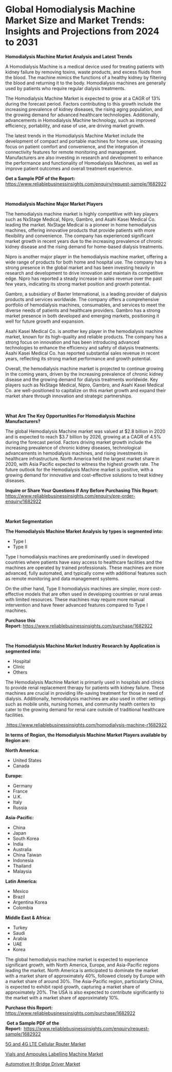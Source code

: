 <p><h1>Global Homodialysis Machine Market Size and Market Trends: Insights and Projections from 2024 to 2031</h1></p><p><strong>Homodialysis Machine Market Analysis and Latest Trends</strong></p>
<p><p>A Homodialysis Machine is a medical device used for treating patients with kidney failure by removing toxins, waste products, and excess fluids from the blood. The machine mimics the functions of a healthy kidney by filtering the blood and returning it to the body. Homodialysis machines are generally used by patients who require regular dialysis treatments.</p><p>The Homodialysis Machine Market is expected to grow at a CAGR of 13% during the forecast period. Factors contributing to this growth include the increasing prevalence of kidney diseases, the rising aging population, and the growing demand for advanced healthcare technologies. Additionally, advancements in Homodialysis Machine technology, such as improved efficiency, portability, and ease of use, are driving market growth.</p><p>The latest trends in the Homodialysis Machine Market include the development of compact and portable machines for home use, increasing focus on patient comfort and convenience, and the integration of connectivity features for remote monitoring and management. Manufacturers are also investing in research and development to enhance the performance and functionality of Homodialysis Machines, as well as improve patient outcomes and overall treatment experience.</p></p>
<p><strong>Get a Sample PDF of the Report:&nbsp;</strong> <a href="https://www.reliablebusinessinsights.com/enquiry/request-sample/1682922">https://www.reliablebusinessinsights.com/enquiry/request-sample/1682922</a></p>
<p>&nbsp;</p>
<p><strong>Homodialysis Machine Major Market Players</strong></p>
<p><p>The hemodialysis machine market is highly competitive with key players such as NxStage Medical, Nipro, Gambro, and Asahi Kasei Medical Co. leading the market. NxStage Medical is a pioneer in home hemodialysis machines, offering innovative products that provide patients with more flexibility and convenience. The company has experienced significant market growth in recent years due to the increasing prevalence of chronic kidney disease and the rising demand for home-based dialysis treatments.</p><p>Nipro is another major player in the hemodialysis machine market, offering a wide range of products for both home and hospital use. The company has a strong presence in the global market and has been investing heavily in research and development to drive innovation and maintain its competitive edge. Nipro has reported a steady increase in sales revenue over the past few years, indicating its strong market position and growth potential.</p><p>Gambro, a subsidiary of Baxter International, is a leading provider of dialysis products and services worldwide. The company offers a comprehensive portfolio of hemodialysis machines, consumables, and services to meet the diverse needs of patients and healthcare providers. Gambro has a strong market presence in both developed and emerging markets, positioning it well for future growth and expansion.</p><p>Asahi Kasei Medical Co. is another key player in the hemodialysis machine market, known for its high-quality and reliable products. The company has a strong focus on innovation and has been introducing advanced technologies to enhance the efficiency and safety of dialysis treatments. Asahi Kasei Medical Co. has reported substantial sales revenue in recent years, reflecting its strong market performance and growth potential.</p><p>Overall, the hemodialysis machine market is projected to continue growing in the coming years, driven by the increasing prevalence of chronic kidney disease and the growing demand for dialysis treatments worldwide. Key players such as NxStage Medical, Nipro, Gambro, and Asahi Kasei Medical Co. are well-positioned to capitalize on this market growth and expand their market share through innovation and strategic partnerships.</p></p>
<p>&nbsp;</p>
<p><strong>What Are The Key Opportunities For Homodialysis Machine Manufacturers?</strong></p>
<p><p>The global Hemodialysis Machine market was valued at $2.8 billion in 2020 and is expected to reach $3.7 billion by 2026, growing at a CAGR of 4.5% during the forecast period. Factors driving market growth include the increasing prevalence of chronic kidney diseases, technological advancements in hemodialysis machines, and rising investments in healthcare infrastructure. North America held the largest market share in 2020, with Asia Pacific expected to witness the highest growth rate. The future outlook for the Hemodialysis Machine market is positive, with a growing demand for innovative and cost-effective solutions to treat kidney diseases.</p></p>
<p><strong>Inquire or Share Your Questions If Any Before Purchasing This Report:</strong> <a href="https://www.reliablebusinessinsights.com/enquiry/pre-order-enquiry/1682922">https://www.reliablebusinessinsights.com/enquiry/pre-order-enquiry/1682922</a></p>
<p>&nbsp;</p>
<p><strong>Market Segmentation</strong></p>
<p><strong>The Homodialysis Machine Market Analysis by types is segmented into:</strong></p>
<p><ul><li>Type I</li><li>Type II</li></ul></p>
<p><p>Type I homodialysis machines are predominantly used in developed countries where patients have easy access to healthcare facilities and the machines are operated by trained professionals. These machines are more advanced, fully automated, and typically come with additional features such as remote monitoring and data management systems.</p><p>On the other hand, Type II homodialysis machines are simpler, more cost-effective models that are often used in developing countries or rural areas with limited resources. These machines may require more manual intervention and have fewer advanced features compared to Type I machines.</p></p>
<p><strong>Purchase this Report:&nbsp;</strong><a href="https://www.reliablebusinessinsights.com/purchase/1682922">https://www.reliablebusinessinsights.com/purchase/1682922</a></p>
<p>&nbsp;</p>
<p><strong>The Homodialysis Machine Market Industry Research by Application is segmented into:</strong></p>
<p><ul><li>Hospital</li><li>Clinic</li><li>Others</li></ul></p>
<p><p>The Hemodialysis Machine Market is primarily used in hospitals and clinics to provide renal replacement therapy for patients with kidney failure. These machines are crucial in providing life-saving treatment for those in need of dialysis. Additionally, hemodialysis machines are also used in other settings such as mobile units, nursing homes, and community health centers to cater to the growing demand for renal care outside of traditional healthcare facilities.</p></p>
<p><a href="https://www.reliablebusinessinsights.com/homodialysis-machine-r1682922">&nbsp;https://www.reliablebusinessinsights.com/homodialysis-machine-r1682922</a></p>
<p><strong>In terms of Region, the Homodialysis Machine Market Players available by Region are:</strong></p>
<p>
    <p> <strong> North America: </strong>
        <ul>
            <li>United States</li>
            <li>Canada</li>
        </ul>
        </p> 
    <p> <strong> Europe: </strong>
        <ul>
            <li>Germany</li>
            <li>France</li>
            <li>U.K.</li>
            <li>Italy</li>
            <li>Russia</li>
        </ul>
        </p> 
    <p> <strong> Asia-Pacific: </strong>
        <ul>
            <li>China</li>
            <li>Japan</li>
            <li>South Korea</li>
            <li>India</li>
            <li>Australia</li>
            <li>China Taiwan</li>
            <li>Indonesia</li>
            <li>Thailand</li>
            <li>Malaysia</li>
        </ul>
        </p> 
    <p> <strong> Latin America: </strong>
        <ul>
            <li>Mexico</li>
            <li>Brazil</li>
            <li>Argentina Korea</li>
            <li>Colombia</li>
        </ul>
        </p> 
    <p> <strong> Middle East & Africa: </strong>
        <ul>
            <li>Turkey</li>
            <li>Saudi</li>
            <li>Arabia</li>
            <li>UAE</li>
            <li>Korea</li>
        </ul>
    </p>
    </p>
<p><p>The global hemodialysis machine market is expected to experience significant growth, with North America, Europe, and Asia-Pacific regions leading the market. North America is anticipated to dominate the market with a market share of approximately 40%, followed closely by Europe with a market share of around 30%. The Asia-Pacific region, particularly China, is expected to exhibit rapid growth, capturing a market share of approximately 20%. The USA is also expected to contribute significantly to the market with a market share of approximately 10%.</p></p>
<p><strong>Purchase this Report: </strong><a href="https://www.reliablebusinessinsights.com/purchase/1682922">https://www.reliablebusinessinsights.com/purchase/1682922</a></p>
<p>&nbsp;<strong>Get a Sample PDF of the Report:&nbsp;&nbsp;</strong><a href="https://www.reliablebusinessinsights.com/enquiry/request-sample/1682922">https://www.reliablebusinessinsights.com/enquiry/request-sample/1682922</a></p>
<p><strong></strong></p>
<p><p><a href="https://github.com/wrwgzwbr35/Market-Research-Report-List-1/blob/main/5g-and-4g-lte-cellular-router-market.md">5G and 4G LTE Cellular Router Market</a></p><p><a href="https://github.com/mdhefjumiah/Market-Research-Report-List-1/blob/main/vials-and-ampoules-labelling-machine-market.md">Vials and Ampoules Labelling Machine Market</a></p><p><a href="https://github.com/sifatuddin25/Market-Research-Report-List-1/blob/main/automotive-h-bridge-driver-market.md">Automotive H-Bridge Driver Market</a></p></p>